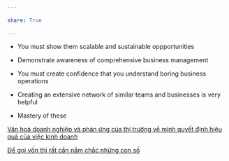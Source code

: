 ---  
share: True  
---  
- You must show them scalable and sustainable oppportunities  
- Demonstrate awareness of comprehensive business management  
- You must create confidence that you  understand boring business operations  
- Creating an extensive network of similar teams and businesses is very helpful  
- Mastery of these  
  
[Văn hoá doanh nghiệp và phản ứng của thị trường về mình quyết định hiệu quả của việc kinh doanh](V%C4%83n%20ho%C3%A1%20doanh%20nghi%E1%BB%87p%20v%C3%A0%20ph%E1%BA%A3n%20%E1%BB%A9ng%20c%E1%BB%A7a%20th%E1%BB%8B%20tr%C6%B0%E1%BB%9Dng%20v%E1%BB%81%20m%C3%ACnh%20quy%E1%BA%BFt%20%C4%91%E1%BB%8Bnh%20hi%E1%BB%87u%20qu%E1%BA%A3%20c%E1%BB%A7a%20vi%E1%BB%87c%20kinh%20doanh.md)  
[Để gọi vốn thì rất cần nắm chắc những con số](./%C4%90%E1%BB%83%20g%E1%BB%8Di%20v%E1%BB%91n%20th%C3%AC%20r%E1%BA%A5t%20c%E1%BA%A7n%20n%E1%BA%AFm%20ch%E1%BA%AFc%20nh%E1%BB%AFng%20con%20s%E1%BB%91.md)  
